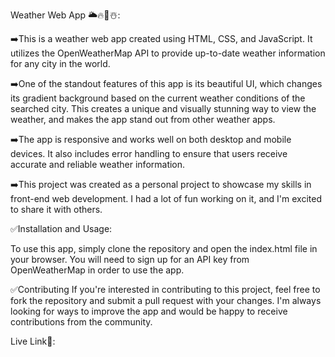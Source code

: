 Weather Web App 🌥️🔥🌈☃️:

➡️This is a weather web app created using HTML, CSS, and JavaScript. It utilizes the OpenWeatherMap API to provide up-to-date weather information for any city in the world.

➡️One of the standout features of this app is its beautiful UI, which changes its gradient background based on the current weather conditions of the searched city. This creates a unique and visually stunning way to view the weather, and makes the app stand out from other weather apps.

➡️The app is responsive and works well on both desktop and mobile devices. It also includes error handling to ensure that users receive accurate and reliable weather information.

➡️This project was created as a personal project to showcase my skills in front-end web development. I had a lot of fun working on it, and I'm excited to share it with others.

✅Installation and Usage:

To use this app, simply clone the repository and open the index.html file in your browser. You will need to sign up for an API key from OpenWeatherMap in order to use the app.

✅Contributing
If you're interested in contributing to this project, feel free to fork the repository and submit a pull request with your changes. I'm always looking for ways to improve the app and would be happy to receive contributions from the community.


Live Link🚀: 
